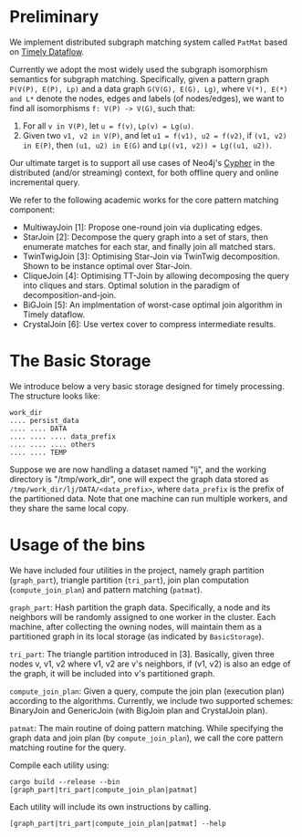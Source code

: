 # Preliminary
We implement distributed subgraph matching system called `PatMat` based on [Timely Dataflow](https://github.com/frankmcsherry/timely-dataflow).

Currently we adopt the most widely used the subgraph isomorphism semantics for subgraph matching. Specifically, given a pattern graph `P(V(P), E(P), Lp)` and a data graph `G(V(G), E(G), Lg)`, where `V(*), E(*) and L*` denote the nodes, edges and labels (of nodes/edges), we want to find all isomorphisms `f: V(P) -> V(G)`, such that:
1. For all `v in V(P)`, let `u = f(v)`, `Lp(v) = Lg(u)`.
2. Given two `v1, v2 in V(P)`, and let `u1 = f(v1), u2 = f(v2)`, if `(v1, v2) in E(P)`, then `(u1, u2) in E(G)` and `Lp((v1, v2)) = Lg((u1, u2))`. 

Our ultimate target is to support all use cases of Neo4j's [Cypher](https://neo4j.com/developer/cypher-query-language/) in the distributed (and/or streaming) context, for both offline query and online incremental query. 

We refer to the following academic works for the core pattern matching component:

* MultiwayJoin [1]: Propose one-round join via duplicating edges.
* StarJoin [2]: Decompose the query graph into a set of stars, then enumerate matches for each star, and finally join all matched stars. 
* TwinTwigJoin [3]: Optimising Star-Join via TwinTwig decomposition. Shown to be instance optimal over Star-Join.
* CliqueJoin [4]: Optimising TT-Join by allowing decomposing the query into cliques and stars. Optimal solution in the paradigm of decomposition-and-join.
* BiGJoin [5]: An implmentation of worst-case optimal join algorithm in Timely dataflow. 
* CrystalJoin [6]: Use vertex cover to compress intermediate results.

# The Basic Storage
We introduce below a very basic storage designed for timely processing. The structure looks like:
```
work_dir
.... persist_data
.... .... DATA
.... .... .... data_prefix
.... .... .... others
.... .... TEMP
```
Suppose we are now handling a dataset named "lj", and the working directory is "/tmp/work_dir", one will expect the graph data stored as `/tmp/work_dir/lj/DATA/<data_prefix>`, where `data_prefix` is the prefix of the partitioned data. Note that one machine can run multiple workers, and they share the same local copy.

# Usage of the bins
We have included four utilities in the project, namely graph partition (`graph_part`), triangle partition (`tri_part`), join plan computation (`compute_join_plan`) and pattern matching (`patmat`). 

`graph_part`: Hash partition the graph data. Specifically, a node and its neighbors will be randomly assigned to one worker in the cluster. Each machine, after collecting the owning nodes, will maintain them as a partitioned graph in its local storage (as indicated by `BasicStorage`). 

`tri_part`: The triangle partition introduced in [3]. Basically, given three nodes v, v1, v2 where v1, v2 are v's neighbors, if (v1, v2) is also an edge of the graph, it will be included into v's partitioned graph.

`compute_join_plan`: Given a query, compute the join plan (execution plan) according to the algorithms. Currently, we include two supported schemes: BinaryJoin and GenericJoin (with BigJoin plan and CrystalJoin plan).

`patmat`: The main routine of doing pattern matching. While specifying the graph data and join plan (by `compute_join_plan`), we call the core pattern matching routine for the query. 

Compile each utility using:
```
cargo build --release --bin [graph_part|tri_part|compute_join_plan|patmat]
```

Each utility will include its own instructions by calling.
```
[graph_part|tri_part|compute_join_plan|patmat] --help
```
